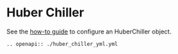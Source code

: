 # Huber Chiller
See the [how-to guide](../../devices/technical/huber_chiller.md) to configure an HuberChiller object.

```{eval-rst}
.. openapi:: ./huber_chiller_yml.yml
```
